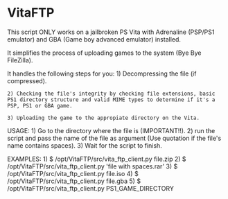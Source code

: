 # VitaFTP

This script ONLY works on a jailbroken PS Vita with Adrenaline (PSP/PS1 emulator) and GBA (Game boy advanced emulator) installed.

It simplifies the process of uploading games to the system (Bye Bye FileZilla). 

It handles the following steps for you:
    1) Decompressing the file (if compressed).
    
    2) Checking the file's integrity by checking file extensions, basic PS1 directory structure and valid MIME types to determine if it's a PSP, PS1 or GBA game.

    3) Uploading the game to the appropiate directory on the Vita.

USAGE:
    1) Go to the directory where the file is (IMPORTANT!!).
    2) run the script and pass the name of the file as argument (Use quotation if the file's name contains spaces).
    3) Wait for the script to finish.

EXAMPLES:
    1)
        $ /opt/VitaFTP/src/vita_ftp_client.py file.zip
    2) 
        $ /opt/VitaFTP/src/vita_ftp_client.py 'file with spaces.rar'
    3) 
        $ /opt/VitaFTP/src/vita_ftp_client.py file.iso
    4)
        $ /opt/VitaFTP/src/vita_ftp_client.py file.gba
    5)
        $ /opt/VitaFTP/src/vita_ftp_client.py PS1_GAME_DIRECTORY